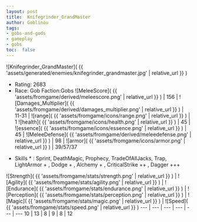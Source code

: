 ```yaml
---
layout: post
title:  Knifegrinder_GrandMaster
author: Goblinou
tags:
- gobs-and-gods
- gameplay
- gobs
toc:  false
---
```


![Knifegrinder_GrandMaster]( {{ 'assets/generated/enemies/knifegrinder_grandmaster.jpg' | relative_url }} )
- Rating: 2683
- Race: Gob  Faction:Gobs
![MeleeScore]( {{ 'assets/fromgame/derived/meleescore.png' | relative_url }} ) | 156 | ![Damages_Multiplier]( {{ 'assets/fromgame/derived/damages_multiplier.png' | relative_url }} ) | 11-31 | ![range]( {{ 'assets/fromgame/icons/range.png' | relative_url }} ) | 1
![health]( {{ 'assets/fromgame/icons/health.png' | relative_url }} ) | 45 | ![essence]( {{ 'assets/fromgame/icons/essence.png' | relative_url }} ) | 45 | ![MeleeDefense]( {{ 'assets/fromgame/derived/meleedefense.png' | relative_url }} ) | 98 | ![armor]( {{ 'assets/fromgame/icons/armor.png' | relative_url }} ) | 39/57/37
* Skills * : Sprint, DeathMagic, Prophecy, TradeOfAllJacks, Trap, LightArmor + , Dodge + , Alchemy + , CriticalStrike ++ , Dagger +++ 

![Strength]( {{ 'assets/fromgame/stats/strength.png' | relative_url }} ) | ![Agility]( {{ 'assets/fromgame/stats/agility.png' | relative_url }} ) | ![Endurance]( {{ 'assets/fromgame/stats/endurance.png' | relative_url }} ) | ![Perception]( {{ 'assets/fromgame/stats/perception.png' | relative_url }} ) | ![Magic]( {{ 'assets/fromgame/stats/magic.png' | relative_url }} ) | ![Speed]( {{ 'assets/fromgame/stats/speed.png' | relative_url }} )
--- | --- | --- | --- | --- | ---
10 | 13 | 8 | 9 | 8 | 12
